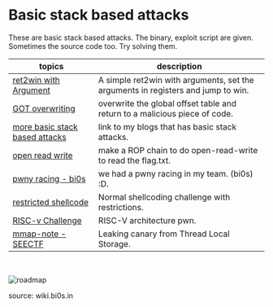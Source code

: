 # Basic stack based attacks

These are basic stack based attacks. The binary, exploit script are given. Sometimes the source code too. Try solving them.

| topics | description |
| --- | --- |
| [ret2win with Argument](./argument-win/) | A simple ret2win with arguments, set the arguments in registers and jump to win.|
| [GOT overwriting](./got-overwrite/) | overwrite the global offset table and return to a malicious piece of code.|
| [more basic stack based attacks](https://tourpran.github.io/pwntrain.html) | link to my blogs that has basic stack attacks.|
| [open read write](./open_read_write/) | make a ROP chain to do open-read-write to read the flag.txt.|
| [pwny racing - bi0s](./pwnyracing_stack/) | we had a pwny racing in my team. (bi0s) :D.|
| [restricted shellcode](./restrictive_shellcode/) | Normal shellcoding challenge with restrictions. |
| [RISC-v Challenge](./smashbaby-riscv/) | RISC-V architecture pwn.|
| [mmap-note - SEECTF](./mmap-note/) | Leaking canary from Thread Local Storage. |
<br>

![roadmap](https://wiki.bi0s.in/pwning/img/pwn.png)

source: wiki.bi0s.in
